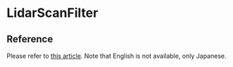# LidarScanFilter
## Reference
Please refer to [this article](https://qiita.com/noby_aoao/items/649a0e6d1a97cae8fb02). Note that English is not available, only Japanese.
